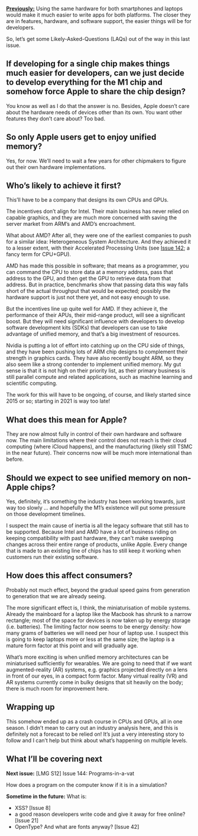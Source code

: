 [**Previously:**](https://buttondown.email/laymansguide/archive/) Using the same hardware for both smartphones and laptops would make it much easier to write apps for both platforms. The closer they are in features, hardware, and software support, the easier things will be for developers.

So, let’s get some Likely-Asked-Questions (LAQs) out of the way in this last issue.

## If developing for a single chip makes things much easier for developers, can we just decide to develop everything for the M1 chip and somehow force Apple to share the chip design?

You know as well as I do that the answer is no. Besides, Apple doesn’t care about the hardware needs of devices other than its own. You want other features they don’t care about? Too bad.

## So only Apple users get to enjoy unified memory?

Yes, for now. We’ll need to wait a few years for other chipmakers to figure out their own hardware implementations.

## Who’s likely to achieve it first?

This’ll have to be a company that designs its own CPUs and GPUs.

The incentives don’t align for Intel. Their main business has never relied on capable graphics, and they are much more concerned with saving the server market from ARM’s and AMD’s encroachment.

What about AMD? After all, they were one of the earliest companies to push for a similar idea: Heterogeneous System Architecture. And they achieved it to a lesser extent, with their Accelerated Processing Units (see [Issue 142](); a fancy term for CPU+GPU).

AMD has made this possible in software; that means as a programmer, you can command the CPU to store data at a memory address, pass that address to the GPU, and then get the GPU to retrieve data from that address. But in practice, benchmarks show that passing data this way falls short of the actual throughput that would be expected; possibly the hardware support is just not there yet, and not easy enough to use.

But the incentives line up quite well for AMD. If they achieve it, the performance of their APUs, their mid-range product, will see a significant boost. But they will need significant influence with developers to develop software development kits (SDKs) that developers can use to take advantage of unified memory, and that’s a big investment of resources.

Nvidia is putting a lot of effort into catching up on the CPU side of things, and they have been pushing lots of ARM chip designs to complement their strength in graphics cards. They have also recently bought ARM, so they also seem like a strong contender to implement unified memory. My gut sense is that it is not high on their priority list, as their primary business is still parallel compute and related applications, such as machine learning and scientific computing.

The work for this will have to be ongoing, of course, and likely started since 2015 or so; starting in 2021 is way too late!

## What does this mean for Apple?

They are now almost fully in control of their own hardware and software now. The main limitations where their control does not reach is their cloud computing (where iCloud happens), and the manufacturing (likely still TSMC in the near future). Their concerns now will be much more international than before.

## Should we expect to see unified memory on non-Apple chips?

Yes, definitely, it’s something the industry has been working towards, just way too slowly ... and hopefully the M1’s existence will put some pressure on those development timelines.

I suspect the main cause of inertia is all the legacy software that still has to be supported. Because Intel and AMD have a lot of business riding on keeping compatibility with past hardware, they can't make sweeping changes across their entire range of products, unlike Apple. Every change that is made to an existing line of chips has to still keep it working when customers run their existing software.

## How does this affect consumers?

Probably not much effect, beyond the gradual speed gains from generation to generation that we are already seeing.

The more significant effect is, I think, the miniaturisation of mobile systems. Already the mainboard for a laptop like the Macbook has shrunk to a narrow rectangle; most of the space for devices is now taken up by energy storage (i.e. batteries). The limiting factor now seems to be energy density: how many grams of batteries we will need per hour of laptop use. I suspect this is going to keep laptops more or less at the same size; the laptop is a mature form factor at this point and will gradually age.

What’s more exciting is when unified memory architectures can be miniaturised sufficiently for wearables. We are going to need that if we want augmented-reality (AR) systems, e.g. graphics projected directly on a lens in front of our eyes, in a compact form factor. Many virtual reality (VR) and AR systems currently come in bulky designs that sit heavily on the body; there is much room for improvement here.

## Wrapping up

This somehow ended up as a crash course in CPUs and GPUs, all in one season. I didn’t mean to carry out an industry analysis here, and this is definitely not a forecast to be relied on! It’s just a very interesting story to follow and I can’t help but think about what’s happening on multiple levels.

## What I’ll be covering next

**Next issue:** [LMG S12] Issue 144: Programs-in-a-vat

How does a program on the computer know if it is in a simulation?

**Sometime in the future:** What is:

- XSS? [Issue 8]
- a good reason developers write code and give it away for free online? [Issue 21]
- OpenType? And what are fonts anyway? [Issue 42]
